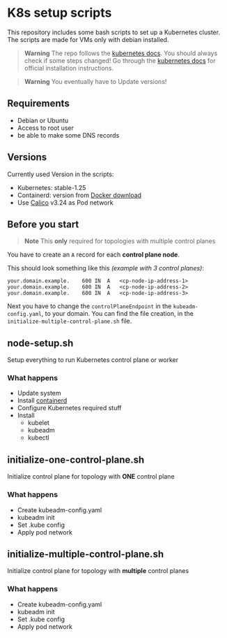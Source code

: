 # K8s setup scripts
This repository includes some bash scripts to set up a Kubernetes cluster.
The scripts are made for VMs only with debian installed.

> **Warning**
> The repo follows the [kubernetes docs](https://kubernetes.io/docs/setup/production-environment/tools/kubeadm/create-cluster-kubeadm/).
> You should always check if some steps changed!
> Go through the [kubernetes docs](https://kubernetes.io) for official installation instructions.

> **Warning**
> You eventually have to Update versions!


## Requirements
 - Debian or Ubuntu
 - Access to root user
 - be able to make some DNS records

## Versions
Currently used Version in the scripts:
 - Kubernetes: stable-1.25
 - Containerd: version from [Docker download](https://download.docker.com/linux/)
 - Use [Calico](https://projectcalico.org) v3.24 as Pod network

## Before you start
> **Note**
> This **only** required for topologies with multiple control planes

You have to create an `A` record for each **control plane node**.

This should look something like this _(example with 3 control planes)_:
```
your.domain.example.	600	IN	A	<cp-node-ip-address-1>
your.domain.example.	600	IN	A	<cp-node-ip-address-2>
your.domain.example.	600	IN	A	<cp-node-ip-address-3>
```
Next you have to change the `controlPlaneEndpoint` in the `kubeadm-config.yaml`, to your domain.
You can find the file creation, in the `initialize-multiple-control-plane.sh` file.

## node-setup.sh
Setup everything to run Kubernetes control plane or worker

### What happens
 - Update system
 - Install [containerd](https://containerd.io)
 - Configure Kubernetes required stuff
 - Install
   - kubelet
   - kubeadm
   - kubectl

## initialize-one-control-plane.sh
Initialize control plane for topology with **ONE** control plane

### What happens
 - Create kubeadm-config.yaml
 - kubeadm init
 - Set .kube config
 - Apply pod network

## initialize-multiple-control-plane.sh
Initialize control plane for topology with **multiple** control planes

### What happens
- Create kubeadm-config.yaml
- kubeadm init
- Set .kube config
- Apply pod network